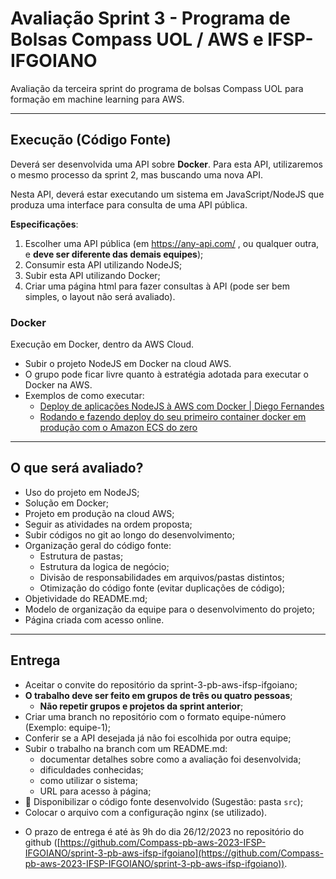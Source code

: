 # Avaliação Sprint 3 - Programa de Bolsas Compass UOL / AWS e IFSP-IFGOIANO

Avaliação da terceira sprint do programa de bolsas Compass UOL para formação em machine learning para AWS.

***

## Execução (Código Fonte)

Deverá ser desenvolvida uma API sobre **Docker**. Para esta API, utilizaremos o mesmo processo da sprint 2, mas buscando uma nova API. 

Nesta API, deverá estar executando um sistema em JavaScript/NodeJS que produza uma interface para consulta de uma API pública.

**Especificações**:

1. Escolher uma API pública (em <https://any-api.com/> , ou qualquer outra, e **deve ser diferente das demais equipes**);
2. Consumir esta API utilizando NodeJS;
3. Subir esta API utilizando Docker;
4. Criar uma página html para fazer consultas à API (pode ser bem simples, o layout não será avaliado).

### Docker

Execução em Docker, dentro da AWS Cloud.

* Subir o projeto NodeJS em Docker na cloud AWS.
* O grupo pode ficar livre quanto à estratégia adotada para executar o Docker na AWS.
* Exemplos de como executar:
  * [Deploy de aplicações NodeJS à AWS com Docker | Diego Fernandes](https://youtu.be/kqBCHYf_adA)
  * [Rodando e fazendo deploy do seu primeiro container docker em produção com o Amazon ECS do zero](https://youtu.be/me9SYyFoya8)


***

## O que será avaliado?

- Uso do projeto em NodeJS;
- Solução em Docker;
- Projeto em produção na cloud AWS;
- Seguir as atividades na ordem proposta;
- Subir códigos no git ao longo do desenvolvimento;
- Organização geral do código fonte:
  - Estrutura de pastas;
  - Estrutura da logica de negócio;
  - Divisão de responsabilidades em arquivos/pastas distintos;
  - Otimização do código fonte (evitar duplicações de código);
- Objetividade do README.md;
- Modelo de organização da equipe para o desenvolvimento do projeto;
- Página criada com acesso online.

***

## Entrega

- Aceitar o convite do repositório da sprint-3-pb-aws-ifsp-ifgoiano;
- **O trabalho deve ser feito em grupos de três ou quatro pessoas**;
  - **Não repetir grupos e projetos da sprint anterior**;
- Criar uma branch no repositório com o formato equipe-número (Exemplo: equipe-1);
- Conferir se a API desejada já não foi escolhida por outra equipe;
- Subir o trabalho na branch com um README.md:
  - documentar detalhes sobre como a avaliação foi desenvolvida;
  - dificuldades conhecidas;
  - como utilizar o sistema;
  - URL para acesso à página;
- 🔨 Disponibilizar o código fonte desenvolvido (Sugestão: pasta `src`);
- Colocar o arquivo com a configuração nginx (se utilizado).

* O prazo de entrega é até às 9h do dia 26/12/2023 no repositório do github ([https://github.com/Compass-pb-aws-2023-IFSP-IFGOIANO/sprint-3-pb-aws-ifsp-ifgoiano](https://github.com/Compass-pb-aws-2023-IFSP-IFGOIANO/sprint-3-pb-aws-ifsp-ifgoiano)).
